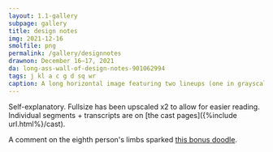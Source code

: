 ```yaml
---
layout: 1.1-gallery
subpage: gallery
title: design notes
img: 2021-12-16
smolfile: png
permalink: /gallery/designnotes
drawnon: December 16–17, 2021
da: long-ass-wall-of-design-notes-901062994
tags: j kl a c g d sq wr
caption: A long horizontal image featuring two lineups (one in grayscale, the other focused on relative heights) followed by closeups of each character. Full captions on each individual character page; see below.
---
```

Self-explanatory. Fullsize has been upscaled x2 to allow for easier reading. Individual segments + transcripts are on [the cast pages]({%include url.html%}/cast).

A comment on the eighth person's limbs sparked <a href="https://sta.sh/0kl6d7zlxcb" class="ext">this bonus doodle</a>.